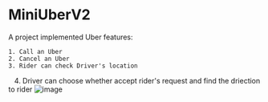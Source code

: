 # MiniUberV2
A project implemented Uber features:
    
    1. Call an Uber
    2. Cancel an Uber
    3. Rider can check Driver's location
    4. Driver can choose whether accept rider's request and find the driection to rider
    ![image](http://github.com/mityao/MiniUberV2/MiniUberV2/app/src/main/res/drawable/Screenshot_1487358823.png)
